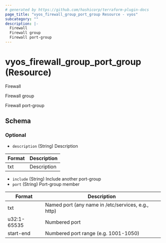 ```yaml
---
# generated by https://github.com/hashicorp/terraform-plugin-docs
page_title: "vyos_firewall_group_port_group Resource - vyos"
subcategory: ""
description: |-
  Firewall
  Firewall group
  Firewall port-group
---
```


# vyos_firewall_group_port_group (Resource)

Firewall

Firewall group

Firewall port-group



<!-- schema generated by tfplugindocs -->
## Schema

### Optional

- `description` (String) Description

|  Format  |  Description  |
|----------|---------------|
|  txt  |  Description  |
- `include` (String) Include another port-group
- `port` (String) Port-group member

|  Format  |  Description  |
|----------|---------------|
|  txt  |  Named port (any name in /etc/services, e.g., http)  |
|  u32:1-65535  |  Numbered port  |
|  start-end  |  Numbered port range (e.g. 1001-1050)  |
